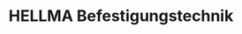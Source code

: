 ---
title: "HELLMA Befestigungstechnik"
url: /ilmenau/hellma-befestigungstechnik/
shop: Werkzeuge
---